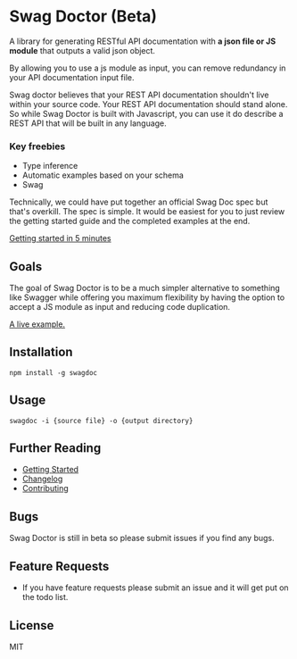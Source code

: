 # Swag Doctor (Beta)

A library for generating RESTful API documentation with <b>a json file or JS module</b> that outputs a valid json object.

By allowing you to use a js module as input, you can remove redundancy in your API documentation input file.

Swag doctor believes that your REST API documentation shouldn't live within your source code. Your REST API documentation should stand alone. So while Swag Doctor is built with Javascript, you can use it do describe a REST API that will be built in any language.

### Key freebies
- Type inference
- Automatic examples based on your schema
- Swag

Technically, we could have put together an official Swag Doc spec but that's overkill. The spec is simple. It would be easiest for you to just review the getting started guide and the completed examples at the end.

[Getting started in 5 minutes](./GETTING-STARTED.md)

## Goals
The goal of Swag Doctor is to be a much simpler alternative to something like Swagger while offering you maximum flexibility by having the option to accept a JS module as input and reducing code duplication.

<a href="https://rawgit.com/chiedolabs/blog-app-in-many-stacks/master/back-ends/api-resources/rest/build/index.html" target="_blank">A live example.</a>

## Installation
	npm install -g swagdoc
	
## Usage
  	swagdoc -i {source file} -o {output directory}

## Further Reading

  * [Getting Started](./GETTING-STARTED.md)
  * [Changelog](./CHANGELOG.md)
  * [Contributing](./CONTRIBUTING.md)

## Bugs

Swag Doctor is still in beta so please submit issues if you find any bugs.

## Feature Requests

- If you have feature requests please submit an issue and it will get put on the todo list.

## License
MIT

